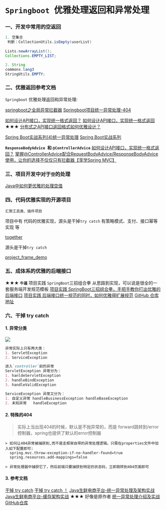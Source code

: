 # `Springboot `优雅处理返回和异常处理

### 一、开发中常用的空返回
```java
1. 空集合
 判断：CollectionUtils.isEmpty(userList)
 
Lists.newArrayList();
Collections.EMPTY_LIST;

2. String 
commons.lang3
StringUtils.EMPTY;

```

### 二、优雅返回参考文档
`Springboot` 优雅处理返回和异常处理:

[springboot之全局异常拦截器](https://blog.csdn.net/qq_36922927/article/details/82026683)
[Springboot项目统一异常处理-404](https://blog.csdn.net/u014229347/article/details/93183143)

[如何设计API接口，实现统一格式返回？](https://www.toutiao.com/i6694404645827117572/)
[如何设计API接口，实现统一格式返回](https://www.jianshu.com/p/2b875befb1d8)
★★★
[分布式之API接口返回格式如何优雅设计？](https://www.codercto.com/a/79710.html)

[Spring Boot实战系列(4)统一异常处理](https://www.imooc.com/article/260354)
[Spring Boot实战系列](https://www.imooc.com/u/2667395/articles?label_id=62)



**`ResponseBodyAdvice `和 `@ControllerAdvice`**
[如何设计API接口，实现统一格式返回？](https://www.toutiao.com/i6694404645827117572/)
[掌握@ControllerAdvice配合RequestBodyAdvice/ResponseBodyAdvice使用，让你的选择不仅仅只有拦截器【享学Spring MVC】](https://blog.csdn.net/f641385712/article/details/101396307)



### 三、项目开发中对于`空`的处理
[Java中如何更优雅的处理空值](https://www.cnblogs.com/niudaben/p/11897961.html)



### 四、代码优雅实现的开源项目

`汇聚工具类、插件项目`

项目中有 代码的优雅实现，源头是干掉`try catch` 有策略模式、支付、接口幂等实现 等

[together](https://github.com/mark988/together)



源头是干掉`try catch` 

[project_frame_demo](https://github.com/ChenXiaoNuo/project_frame_demo)



### 五、成体系的优雅的后端接口

★★★  **`牛逼`**
项目实践 `SpringBoot`三招组合拳
从思路到实现，可以说是很全的一套服务端开发规范模板
[项目实践 SpringBoot三招组合拳，手把手教你打出优雅的后端接口](https://www.jianshu.com/p/b5b8613769db)
[项目实践 后端接口统一规范的同时，如何优雅得扩展规范](https://www.jianshu.com/p/ecc41e873fe3)
[GitHub 仓库地址](https://github.com/RudeCrab/rude-java)


### 六、干掉 try catch 
#### 1. 异常分类
![](png/异常不同阶段的分类.png)

```markdown
异常实际上只有两大类：
1. ServletException
2. ServiceException

进入`controller`前的异常
ServletException 异常分为：
1. hanldeServletException 
2. handleBindException
3. handleValidException

ServiceException 异常又分为：
1. 自定义异常 handleBusinessException handleBaseException
2. 未知异常   handleException

```

#### 2. 特殊的404
> 实际上当出现404的时候，默认是不抛异常的，而是 forward跳转到/error控制器，spring也提供了默认的error控制器
```properties
> 如何让404异常被捕获到,而不是走框架自带的异常处理逻辑。只需在properties文件中加入如下配置即可:
  spring.mvc.throw-exception-if-no-handler-found=true
  spring.resources.add-mappings=false

> 异常处理器中捕获它了，然后前端只要捕获到特定的状态码，立即跳转到404页面即可
```

#### 3. 参考文档
[干掉 try catch](https://mp.weixin.qq.com/s/zdwHINfGng5ffv8L46iETw)
[干掉 try catch ！](https://blog.csdn.net/xcbeyond/article/details/105872632)
[Java生鲜电商平台-统一异常处理及架构实战](https://www.cnblogs.com/jurendage/p/11255197.html)
[Java生鲜电商平台-缓存架构实战](https://www.cnblogs.com/jurendage/p/11269241.html)
★★★ 好像是原作者 
[统一异常处理介绍及实战](https://www.jianshu.com/p/3f3d9e8d1efa)
[GitHub仓库](https://github.com/sprainkle/spring-cloud-advance)